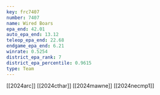 ```yaml
---
key: frc7407
number: 7407
name: Wired Boars
epa_end: 42.01
auto_epa_end: 13.12
teleop_epa_end: 22.68
endgame_epa_end: 6.21
winrate: 0.5254
district_epa_rank: 7
district_epa_percentile: 0.9615
type: Team
---
```

[[2024arc]]
[[2024cthar]]
[[2024mawne]]
[[2024necmp1]]
